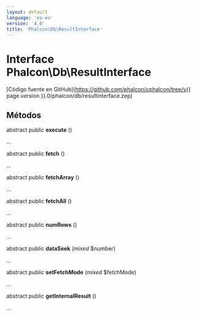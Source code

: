 ```yaml
---
layout: default
language: 'es-es'
version: '4.0'
title: 'Phalcon\Db\ResultInterface'
---
```


# Interface **Phalcon\Db\ResultInterface**

[Código fuente en GitHub](https://github.com/phalcon/cphalcon/tree/v{{ page.version }}.0/phalcon/db/resultinterface.zep)

## Métodos

abstract public **execute** ()

...

abstract public **fetch** ()

...

abstract public **fetchArray** ()

...

abstract public **fetchAll** ()

...

abstract public **numRows** ()

...

abstract public **dataSeek** (*mixed* $number)

...

abstract public **setFetchMode** (*mixed* $fetchMode)

...

abstract public **getInternalResult** ()

...